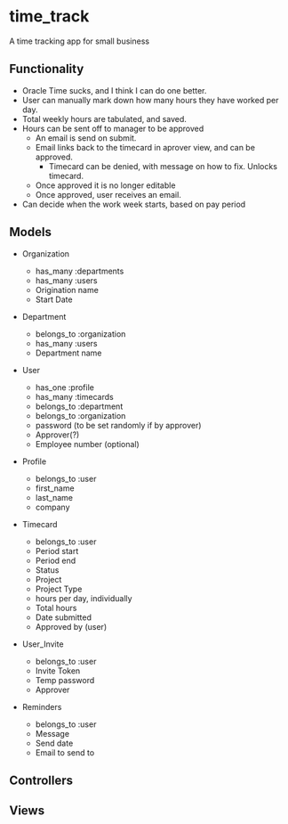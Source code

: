 # time_track
A time tracking app for small business

## Functionality
* Oracle Time sucks, and I think I can do one better.
* User can manually mark down how many hours they have worked per day.
* Total weekly hours are tabulated, and saved.
* Hours can be sent off to manager to be approved
	- An email is send on submit.
	- Email links back to the timecard in aprover view, and can be approved.
		- Timecard can be denied, with message on how to fix. Unlocks timecard.
	- Once approved it is no longer editable
	- Once approved, user receives an email.
* Can decide when the work week starts, based on pay period

## Models
* Organization
	* has_many :departments
	* has_many :users
	- Origination name
	- Start Date

* Department
	* belongs_to :organization
	* has_many :users
	- Department name

* User
	* has_one :profile
	* has_many :timecards
	* belongs_to :department
	* belongs_to :organization
	- password (to be set randomly if by approver)
	- Approver(?)
	- Employee number (optional)

* Profile
	* belongs_to :user
	- first_name
	- last_name
	- company

* Timecard
	* belongs_to :user
	- Period start
	- Period end
	- Status
	- Project
	- Project Type
	- hours per day, individually
	- Total hours
	- Date submitted
	- Approved by (user)

* User_Invite
	* belongs_to :user
	- Invite Token
	- Temp password
	- Approver

* Reminders
	* belongs_to :user
	- Message
	- Send date
	- Email to send to

## Controllers

## Views